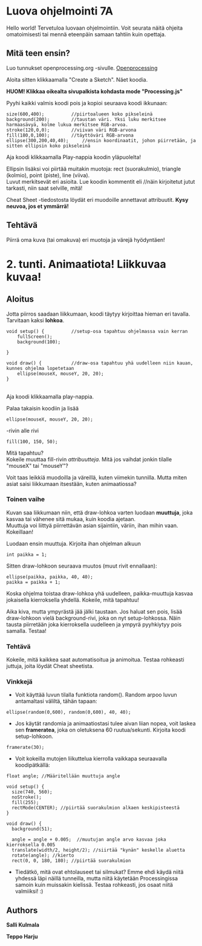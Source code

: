 # Luova ohjelmointi 7A

Hello world! Tervetuloa luovaan ohjelmointiin.
Voit seurata näitä ohjeita omatoimisesti tai mennä eteenpäin samaan tahtiin kuin opettaja.

## Mitä teen ensin?

Luo tunnukset openprocessing.org -sivulle. [Openprocessing](http://www.openprocessing.org)
<p>Aloita sitten klikkaamalla "Create a Sketch". Näet koodia. 
<p><b>HUOM! Klikkaa oikealta sivupalkista kohdasta mode "Processing.js"</b>

<p>Pyyhi kaikki valmis koodi pois ja kopioi seuraava koodi ikkunaan:
  

```
size(600,400); 			//piirtoalueen koko pikseleinä
background(200); 		//taustan väri. Yksi luku merkitsee harmaasävyä, kolme lukua merkitsee RGB-arvoa.
stroke(120,0,0); 		//viivan väri RGB-arvona
fill(180,0,100); 		//täyttöväri RGB-arvona
ellipse(300,200,40,40); 	//ensin koordinaatit, johon piirretään, ja sitten ellipsin koko pikseleinä
```
Aja koodi klikkaamalla Play-nappia koodin yläpuolelta!
<p>Ellipsin lisäksi voi piirtää muitakin muotoja: rect (suorakulmio), triangle (kolmio), point (piste), line (viiva).
<br>Luvut merkitsevät eri asioita. Lue koodin kommentit eli //näin kirjoitetut jutut tarkasti, niin saat selville, mitä!
<p>Cheat Sheet -tiedostosta löydät eri muodoille annettavat attribuutit. <b>Kysy neuvoa, jos et ymmärrä!</b>

## Tehtävä

Piirrä oma kuva (tai omakuva) eri muotoja ja värejä hyödyntäen! 

# 2. tunti. Animaatiota! Liikkuvaa kuvaa!
## Aloitus

Jotta piirros saadaan liikkumaan, koodi täytyy kirjoittaa hieman eri tavalla. Tarvitaan kaksi <b>lohkoa</b>. 


```
void setup() { 			//setup-osa tapahtuu ohjelmassa vain kerran
	fullScreen();
	background(100);

}

void draw() {			//draw-osa tapahtuu yhä uudelleen niin kauan, kunnes ohjelma lopetetaan
	ellipse(mouseX, mouseY, 20, 20);
}
```
  
<br>Aja koodi klikkaamalla play-nappia. 
<p>Palaa takaisin koodiin ja lisää 

```
ellipse(mouseX, mouseY, 20, 20);
```
-rivin alle rivi 
```
fill(100, 150, 50);
```
Mitä tapahtuu?
<br>Kokeile muuttaa fill-rivin <i>attribuutteja</i>. Mitä jos vaihdat jonkin tilalle "mouseX" tai "mouseY"?

<p>Voit taas leikkiä muodoilla ja väreillä, kuten viimekin tunnilla. Mutta miten asiat saisi liikkumaan itsestään, kuten animaatiossa?

### Toinen vaihe

Kuvan saa liikkumaan niin, että draw-lohkoa varten luodaan <b>muuttuja</b>, joka kasvaa tai vähenee sitä mukaa, kuin koodia ajetaan. 
<br> Muuttuja voi liittyä piirrettävän asian sijaintiin, väriin, ihan mihin vaan. Kokeillaan!

Luodaan ensin muuttuja. Kirjoita ihan ohjelman alkuun
```
int paikka = 1;
```
Sitten draw-lohkoon seuraava muutos (muut rivit ennallaan):
```
ellipse(paikka, paikka, 40, 40);
paikka = paikka + 1;
```
Koska ohjelma toistaa draw-lohkoa yhä uudelleen, paikka-muuttuja kasvaa jokaisella kierroksella yhdellä. Kokeile, mitä tapahtuu!
<p>
<p>Aika kiva, mutta ympyrästä jää jälki taustaan. Jos haluat sen pois, lisää draw-lohkoon vielä background-rivi, joka on nyt setup-lohkossa. Näin tausta piirretään joka kierroksella uudelleen ja ympyrä pyyhkiytyy pois samalla. Testaa! 

### Tehtävä

Kokeile, mitä kaikkea saat automatisoitua ja animoitua. Testaa rohkeasti juttuja, joita löydät Cheat sheetista.

### Vinkkejä
* Voit käyttää luvun tilalla funktiota random(). Random arpoo luvun antamaltasi väliltä, tähän tapaan:

```  
ellipse(random(0,600), random(0,600), 40, 40);
```
* Jos käytät randomia ja animaatiostasi tulee aivan liian nopea, voit laskea sen <b>frameratea</b>, joka on oletuksena 60 ruutua/sekunti. Kirjoita koodi setup-lohkoon.
```
framerate(30);
```

* Voit kokeilla mutojen liikuttelua kierrolla vaikkapa seuraavalla koodipätkällä:
```
float angle; //Määritellään muuttuja angle

void setup() {
  size(740, 560);
  noStroke();
  fill(255);
  rectMode(CENTER); //piirtää suorakulmion alkaen keskipisteestä
}

void draw() {
  background(51);
  
  angle = angle + 0.005;  //muutujan angle arvo kasvaa joka kierroksella 0.005
  translate(width/2, height/2); //siirtää "kynän" keskelle aluetta
  rotate(angle); //kierto
  rect(0, 0, 180, 180); //piirtää suorakulmion

```



* Tiedätkö, mitä ovat ehtolauseet tai silmukat? Emme ehdi käydä niitä yhdessä läpi näillä tunneilla, mutta niitä käytetään Processingissa samoin kuin muissakin kielissä. Testaa rohkeasti, jos osaat niitä valmiiksi! :)

## Authors

**Salli Kulmala** 

**Teppo Harju**

